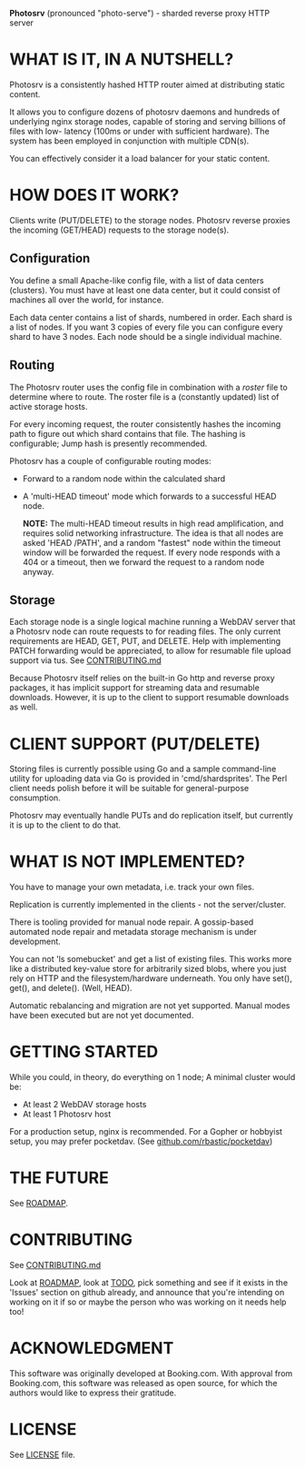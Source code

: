 **Photosrv** (pronounced "photo-serve") - sharded reverse proxy HTTP server

# WHAT IS IT, IN A NUTSHELL?

Photosrv is a consistently hashed HTTP router aimed at distributing static content.

It allows you to configure dozens of photosrv daemons and hundreds of underlying
nginx storage nodes, capable of storing and serving billions of files with low-
latency (100ms or under with sufficient hardware). The system has been employed in
conjunction with multiple CDN(s).

You can effectively consider it a load balancer for your static content.

# HOW DOES IT WORK?

Clients write (PUT/DELETE) to the storage nodes.
Photosrv reverse proxies the incoming (GET/HEAD) requests to the storage node(s).

## Configuration

You define a small Apache-like config file, with a list of data centers (clusters).
You must have at least one data center, but it could consist of machines
all over the world, for instance.

Each data center contains a list of shards, numbered in order. Each shard
is a list of nodes. If you want 3 copies of every file you can configure
every shard to have 3 nodes. Each node should be a single individual machine.


## Routing

The Photosrv router uses the config file in combination with a *roster* file to determine where to route. The roster file is a (constantly updated) list of active storage hosts.

For every incoming request, the router consistently hashes the incoming path to figure out which shard contains that file. The hashing is configurable; Jump hash is presently recommended.

Photosrv has a couple of configurable routing modes:

* Forward to a random node within the calculated shard
* A 'multi-HEAD timeout' mode which forwards to a successful HEAD node.

    **NOTE:**
    The multi-HEAD timeout results in high read amplification, and requires solid
    networking infrastructure. The idea is that all nodes are asked 'HEAD
    /PATH', and a random "fastest" node within the timeout window will be
    forwarded the request. If every node responds with a 404 or a timeout, then
    we forward the request to a random node anyway.

## Storage

Each storage node is a single logical machine running a WebDAV server that a
Photosrv node can route requests to for reading files. The only current
requirements are HEAD, GET, PUT, and DELETE. Help with implementing PATCH
forwarding would be appreciated, to allow for resumable file upload support via
tus. See [CONTRIBUTING.md][]

Because Photosrv itself relies on the built-in Go http and reverse proxy
packages, it has implicit support for streaming data and resumable downloads.
However, it is up to the client to support resumable downloads as well.

# CLIENT SUPPORT (PUT/DELETE)

Storing files is currently possible using Go and a sample command-line utility
for uploading data via Go is provided in 'cmd/shardsprites'. The Perl client
needs polish before it will be suitable for general-purpose consumption.

Photosrv may eventually handle PUTs and do replication itself, but currently it
is up to the client to do that.

# WHAT IS NOT IMPLEMENTED?

You have to manage your own metadata, i.e. track your own files.

Replication is currently implemented in the clients - not the server/cluster.

There is tooling provided for manual node repair. A gossip-based automated
node repair and metadata storage mechanism is under development.

You can not 'ls somebucket' and get a list of existing files. This works more
like a distributed key-value store for arbitrarily sized blobs, where you just
rely on HTTP and the filesystem/hardware underneath. You only
have set(), get(), and delete(). (Well, HEAD).

Automatic rebalancing and migration are not yet supported. Manual modes
have been executed but are not yet documented.

# GETTING STARTED 

While you could, in theory, do everything on 1 node;
A minimal cluster would be:

- At least 2 WebDAV storage hosts
- At least 1 Photosrv host

For a production setup, nginx is recommended.  For a Gopher or hobbyist setup, you
may prefer pocketdav. (See [github.com/rbastic/pocketdav](https://github.com/rbastic/pocketdav))

<!---(nnuss): not yet
    # From a working Go install:
    $ go get github.com/rbastic/photosrv
    $ photosrv -c=/etc/photosrv.conf -httport=8888 -debugport=8080 -roster=/etc/photosrv.roster -rosterCheck=1s
    ...
    # service running on port 8888
-->

# THE FUTURE

See [ROADMAP][].

# CONTRIBUTING

See [CONTRIBUTING.md][]

Look at [ROADMAP][], look at [TODO][], pick something and see if it exists in the
'Issues' section on github already, and announce that you're intending on
working on it if so or maybe the person who was working on it needs help too!

# ACKNOWLEDGMENT

This software was originally developed at Booking.com. With approval from
Booking.com, this software was released as open source, for which the authors
would like to express their gratitude.

# LICENSE

See [LICENSE][] file.

[CONTRIBUTING.md]: CONTRIBUTING.md
[ROADMAP]: ROADMAP
[LICENSE]: LICENSE
[TODO]: TODO
